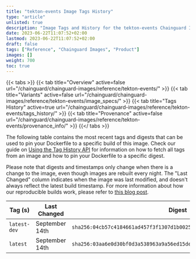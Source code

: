 ```yaml
---
title: "tekton-events Image Tags History"
type: "article"
unlisted: true
description: "Image Tags and History for the tekton-events Chainguard Image"
date: 2023-06-22T11:07:52+02:00
lastmod: 2023-06-22T11:07:52+02:00
draft: false
tags: ["Reference", "Chainguard Images", "Product"]
images: []
weight: 700
toc: true
---
```


{{< tabs >}}
{{< tab title="Overview" active=false url="/chainguard/chainguard-images/reference/tekton-events/" >}}
{{< tab title="Variants" active=false url="/chainguard/chainguard-images/reference/tekton-events/image_specs/" >}}
{{< tab title="Tags History" active=true url="/chainguard/chainguard-images/reference/tekton-events/tags_history/" >}}
{{< tab title="Provenance" active=false url="/chainguard/chainguard-images/reference/tekton-events/provenance_info/" >}}
{{</ tabs >}}

The following table contains the most recent tags and digests that can be used to pin your Dockerfile to a specific build of this image. Check our guide on [Using the Tag History API](/chainguard/chainguard-images/using-the-tag-history-api/) for information on how to fetch all tags from an image and how to pin your Dockerfile to a specific digest.

Please note that digests and timestamps only change when there is a change to the image, even though images are rebuilt every night. The "Last Changed" column indicates when the image was last modified, and doesn't always reflect the latest build timestamp. For more information about how our reproducible builds work, please refer to [this blog post](https://www.chainguard.dev/unchained/reproducing-chainguards-reproducible-image-builds).

| Tag (s)       | Last Changed   | Digest                                                                    |
|---------------|----------------|---------------------------------------------------------------------------|
|  `latest-dev` | September 14th | `sha256:04cb57c4184661ad457f3f1307d1b00253dcd6a3d73c90e5817ea6f5ecec3bc7` |
|  `latest`     | September 14th | `sha256:03aa6e0d30bf0d3a538963a9a56ed15de1a47183ac9620fdc21ec8023b404067` |

